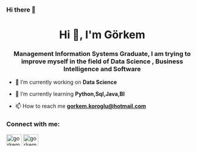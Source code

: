 ### Hi there 👋
<h1 align="center">Hi 👋, I'm Görkem</h1>
<h3 align="center"> Management Information Systems Graduate, I am trying to improve myself in the field of Data Science , Business Intelligence and Software</h3>

- 🔭 I’m currently working on **Data Science**

- 🌱 I’m currently learning **Python,Sql,Java,BI**

- 📫 How to reach me **gorkem.koroglu@hotmail.com**

<p align="left">
<h3 align="left">Connect with me:</h3>
<a href="https://linkedin.com/in/gorkemmkoroglu" target="blank"><img align="center" src="https://cdn.jsdelivr.net/npm/simple-icons@3.0.1/icons/linkedin.svg" alt="gorkemmkoroglu" height="30" width="40" /></a>
<a href="https://kaggle.com/gorkemkoroglu" target="blank"><img align="center" src="https://cdn.jsdelivr.net/npm/simple-icons@3.0.1/icons/kaggle.svg" alt="gorkemkoroglu" height="30" width="40" /></a>
</p>



